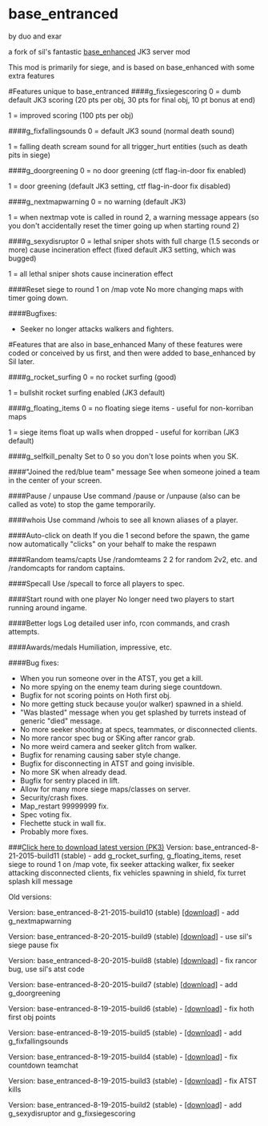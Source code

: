# base_entranced

by duo and exar

a fork of sil's fantastic [base_enhanced](https://github.com/TheSil/base_enhanced) JK3 server mod

This mod is primarily for siege, and is based on base_enhanced with some extra features

#Features unique to base_entranced
####g_fixsiegescoring
0 = dumb default JK3 scoring (20 pts per obj, 30 pts for final obj, 10 pt bonus at end)

1 = improved scoring (100 pts per obj)

####g_fixfallingsounds
0 = default JK3 sound (normal death sound)

1 = falling death scream sound for all trigger_hurt entities (such as death pits in siege)

####g_doorgreening
0 = no door greening (ctf flag-in-door fix enabled)

1 = door greening (default JK3 setting, ctf flag-in-door fix disabled)

####g_nextmapwarning
0 = no warning (default JK3)

1 = when nextmap vote is called in round 2, a warning message appears (so you don't accidentally reset the timer going up when starting round 2)

####g_sexydisruptor
0 = lethal sniper shots with full charge (1.5 seconds or more) cause incineration effect (fixed default JK3 setting, which was bugged)

1 = all lethal sniper shots cause incineration effect

####Reset siege to round 1 on /map vote
No more changing maps with timer going down.

####Bugfixes:
* Seeker no longer attacks walkers and fighters.

#Features that are also in base_enhanced
Many of these features were coded or conceived by us first, and then were added to base_enhanced by Sil later.

####g_rocket_surfing
0 = no rocket surfing (good)

1 = bullshit rocket surfing enabled (JK3 default)

####g_floating_items
0 = no floating siege items - useful for non-korriban maps

1 = siege items float up walls when dropped - useful for korriban (JK3 default)

####g_selfkill_penalty
Set to 0 so you don't lose points when you SK.

####"Joined the red/blue team" message
See when someone joined a team in the center of your screen.

####Pause / unpause
Use command /pause or /unpause (also can be called as vote) to stop the game temporarily.

####whois
Use command /whois to see all known aliases of a player.

####Auto-click on death
If you die 1 second before the spawn, the game now automatically "clicks" on your behalf to make the respawn

####Random teams/capts
Use /randomteams 2 2 for random 2v2, etc. and /randomcapts for random captains.

####Specall
Use /specall to force all players to spec.

####Start round with one player
No longer need two players to start running around ingame.

####Better logs
Log detailed user info, rcon commands, and crash attempts.

####Awards/medals
Humiliation, impressive, etc.

####Bug fixes:
* When you run someone over in the ATST, you get a kill.
* No more spying on the enemy team during siege countdown.
* Bugfix for not scoring points on Hoth first obj.
* No more getting stuck because you(or walker) spawned in a shield.
* "Was blasted" message when you get splashed by turrets instead of generic "died" message.
* No more seeker shooting at specs, teammates, or disconnected clients.
* No more rancor spec bug or SKing after rancor grab.
* No more weird camera and seeker glitch from walker.
* Bugfix for renaming causing saber style change.
* Bugfix for disconnecting in ATST and going invisible.
* No more SK when already dead.
* Bugfix for sentry placed in lift.
* Allow for many more siege maps/classes on server.
* Security/crash fixes.
* Map_restart 99999999 fix.
* Spec voting fix.
* Flechette stuck in wall fix.
* Probably more fixes.


###[Click here to download latest version (PK3)](https://drive.google.com/file/d/0B-vLJdPP0Uo8M05SQnh6QzJKTVU/view?usp=sharing)
Version: base_entranced-8-21-2015-build11 (stable) - add g_rocket_surfing, g_floating_items, reset siege to round 1 on /map vote, fix seeker attacking walker, fix seeker attacking disconnected clients, fix vehicles spawning in shield, fix turret splash kill message



Old versions:

Version: base_entranced-8-21-2015-build10 (stable) [[download]](https://drive.google.com/file/d/0B-vLJdPP0Uo8ajRsbkx5TkRsaE0/view?usp=sharing) - add g_nextmapwarning

Version: base_entranced-8-20-2015-build9 (stable) [[download]](https://drive.google.com/file/d/0B-vLJdPP0Uo8aTJJM2hjbGMtbmc/view?usp=sharing) - use sil's siege pause fix

Version: base_entranced-8-20-2015-build8 (stable) [[download]](https://drive.google.com/file/d/0B-vLJdPP0Uo8dHVMZHZQOHZjZ3M/view?usp=sharing) - fix rancor bug, use sil's atst code

Version: base-entranced-8-20-2015-build7 (stable) [[download]](https://drive.google.com/file/d/0B-vLJdPP0Uo8bzMtYXExcVh5QnM/view?usp=sharing) - add g_doorgreening

Version: base-entranced-8-19-2015-build6 (stable) - [[download]](https://drive.google.com/file/d/0B-vLJdPP0Uo8TU1zTFpmX2p4LTA/view?usp=sharing) - fix hoth first obj points

Version: base-entranced-8-19-2015-build5 (stable) - [[download]](https://drive.google.com/file/d/0B-vLJdPP0Uo8dERzQzNSVV9LR1E/view?usp=sharing) - add g_fixfallingsounds

Version: base_entranced-8-19-2015-build4 (stable) - [[download]](https://drive.google.com/file/d/0B-vLJdPP0Uo8aGwtRzhNSXZzaUU/view?usp=sharing) - fix countdown teamchat

Version: base_entranced-8-19-2015-build3 (stable) - [[download]](https://drive.google.com/file/d/0B-vLJdPP0Uo8ZlBTc3dDcy1lajA/view?usp=sharing) - fix ATST kills

Version:  base_entranced-8-19-2015-build2 (stable) - [[download]](https://drive.google.com/file/d/0B-vLJdPP0Uo8bUhfR3dBcWtOWXc/view?usp=sharing) - add g_sexydisruptor and g_fixsiegescoring
